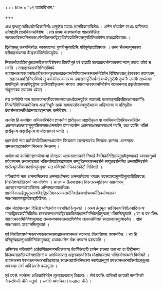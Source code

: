 +++
title = "०९ उपायविभागः"

+++

अथ इत्थमुभयविधयोरधिकारिणोः अनुष्ठेय उपायः ज्ञानविकासविशेषः । अनेन चोपायेन साध्यः प्राप्तिरूप उपेयोऽपि ज्ञानविकासविशेषः । तत्र प्रथमः करणसापेक्षः शास्त्रविहितः सत्यत्वादिरूपनिरूपकधर्मसहिततत्तद्विद्याविशेषप्रतिनियतगुणविशिष्टवेषेण परब्रह्मविषयकः ।

द्वितीयस्तु करणनिरपेक्षः स्वरूपप्राप्तः गुणविभूत्यादिभिः परिपूर्णब्रह्मविषयकः । तस्य चैतन्यानुभवस्य परीवाहरूपतया कैङ्कर्यविशेषोऽप्युपेयः ।

निरुक्तोपायोपेयभूतज्ञानविकासविशेषस्य विषयीभूतं परं ब्रह्मापि फलप्रदत्वभोग्यत्वरूपाभ्याम् उपायः उपेयं च भवति । तत्राद्वारकप्रपत्तिनिष्ठविषये उपायान्तरव्यवधानापेक्षाविरहसहकृतफलप्रदत्वरूपेणौपायान्तरस्थाननिवेशेन विशिष्टत्वात् ईश्वरस्य उपायत्वम् । सद्वारकप्रपत्तिनिष्ठविषये तु कर्मयोगारम्भमारभ्य उपासनापूर्तिपर्यन्तं मध्येऽनुष्ठेयैः दुष्करैः उपायैः साध्यायाः पापनिवृत्तेः सत्त्वविवृद्धेश्च प्रपत्तिवशीकृतस्य भगवतः उपायान्तरस्थाननिवेशेन सञ्जननात् प्रकृतोपासनायाः संपूरणाच्च उपायत्वं ध्येयम् ।

तत्र कर्मयोगो नाम शास्त्रजन्यजीवपरमात्मयाथार्थ्यज्ञानपूर्वकं स्वशक्यैः फलसङ्गादिरहितकाम्यकर्मभिः नित्यनैमित्तिककर्मभिश्च अङ्गीभूतैः साकं यावत्फलोदयमनुष्ठेयतया अङ्गितया च परिगृहीतः देवार्चनतपस्तीर्थदानयज्ञाद्यन्यतमः कर्मविशेषः ।

अयमेव हि कर्मयोगः अधिकारिभेदेन ज्ञानयोगं द्वारीकृत्य अद्वारीकृत्य वा यमनियमादिपरिकरसहितेन आत्मसाक्षात्कारानुगुणचित्तसमाधानरूपेण योगाभ्यासेन आत्मसाक्षात्कारसाधनं भवति, यथा प्रपत्तिः भक्तिं द्वारीकृत्य अद्वारीकृत्य वा मोक्षसाधनं भवति ।

ज्ञानयोगो नाम कर्मयोगविजितान्तःकरणेन क्रियमाणं स्वस्वरूपस्य नित्यत्व-ज्ञानत्व-आनन्दत्व-अमलत्वाद्याकारेण निरन्तरं चिन्तनम् ।

अथैताभ्यां कर्मयोगज्ञानयोगाभ्यां योगद्वारा आत्मसाक्षात्कारे निष्पन्ने वैषयिकनिखिलसुखवैतृष्ण्यावहे स्वात्मानुभवे पर्यवसानम् अनासादयतां भक्तियोगप्रवेशदशायाम् सम्पुटितमहारत्नदर्शने सम्पुटदर्शनमिव अन्तर्यामिदर्शने शरीरभूतजीवात्मदर्शनमुपयुक्तं सत् भक्तियोगाधिकारकोटौ निविशते ।

भक्तियोगो नाम अनन्यनिष्ठस्य अनन्याधीनस्य अनन्यशेषस्य भगवतः स्वरूपरूपगुणविभूत्यादिविषयकः निरतिशयप्रीतिरूपो ध्यानविशेषः । स एव च तैलधारावत् निरन्तरस्मृतिरूपः आप्रयाणम् अहरहरभ्यासाधेयातिशयः अन्तिमप्रत्ययावधिकः ज्ञानविकासहेतुभूतसत्त्वविवृद्धिप्रतिबन्धरजस्तमोनिवर्तकवर्णाश्रमधर्मेतिकर्तव्यताकः साक्षात्कारसदृशवैशद्यविशिष्टः ।

सोयं मोक्षोपायतया विहितो भक्तियोगः परभक्तिरित्युच्यते । अस्य हेतुभूतः सात्त्विकपरिशीलनादिजन्यः भगवद्विषयकप्रीतिविशेषः शास्त्रजन्यभगवद्विषयकविशदज्ञानाभिनिवेशहेतुत्वात् भक्तिरित्युच्यते । सा च परभक्तिः साक्षात्काराभिनिवेशमुत्पाद्य तज्जन्यभगवत्प्रसादविशेषेण तत्कालनियतं साक्षात्कारमुत्पादयेत् । सोयं साक्षात्कारः परज्ञानमित्युच्यते ।

एवं निरतिशयभोग्यरूपभगवत्स्वरूपसाक्षात्कारानन्तरं सञ्जातः प्रीत्यतिशयः परमभक्तिः । सा हि परिपूर्णब्रह्मानुभवाभिनिवेशमुत्पाद्य अव्यवधानेन मोक्षं भगवन्तं प्रदापयति ।

अस्मिंश्च भक्तियोगे अत्रैवर्णिकानामनधिकारात् त्रैवर्णिकेष्वपि ज्ञानेन शक्त्या उभाभ्यां वा विहीनानां विलम्बासहतीव्रसंवेगशालिनां च अनधिकारात् अद्वारकप्रपत्तिरेव मोक्षोपायतया भक्तियोगस्थाने विधीयते । उपासकस्य परभक्त्यनन्तरभाविदशावत् स्वतन्त्रप्रपत्तिनिष्ठस्य स्वापेक्षानुगुणं प्रपत्त्यनन्तरभाविन्योऽनुकूलाः अवस्थाः सर्वा अपि प्रपत्तेः फलभूताः ।

एवं प्रपत्तेः भक्तेश्च अधिकारिभेदेन तुल्यफलत्वात् विकल्पः । सेयं प्रपत्तिः वाचिकी कायकी मानसिकी त्रैकरणिकी चेति चतुर्धा । सर्वापि यथाधिकारं फलप्रदा चेति ।

